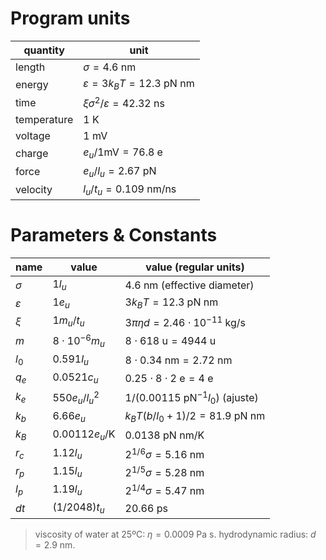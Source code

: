 # Program units

| quantity       | unit                                           |
|----------------|------------------------------------------------|
| length         | $\sigma=4.6\text{ nm}$                         |
| energy         | $\varepsilon=3k_BT=12.3\text{ pN nm}$          |
| time           | $\xi\sigma^2/\varepsilon=42.32\text{ ns}$      |
| temperature    | $1\text{ K}$                                   |
| voltage        | $1\text{ mV}$                                  |
| charge         | $e_u/1\text{mV}=76.8\text{ e}$                 |
| force          | $e_u/l_u=2.67\text{ pN}$                       |
| velocity       | $l_u/t_u=0.109\text{ nm/ns}$                   |

# Parameters & Constants

| name           | value                          | value (regular units)                          |
|----------------|--------------------------------|------------------------------------------------|
| $\sigma$       | $1l_u$                         | $4.6\text{ nm}$ (effective diameter)           |
| $\varepsilon$  | $1e_u$                         | $3k_BT=12.3\text{ pN nm}$                      |
| $\xi$          | $1m_u/t_u$                     | $3\pi\eta d=2.46\cdot10^{-11}\text{ kg/s}$     |
| $m$            | $8\cdot10^{-6}m_u$             | $8\cdot618\text{ u}=4944\text{ u}$             |
| $l_0$          | $0.591l_u$                     | $8\cdot0.34\text{ nm}=2.72\text{ nm}$          |
| $q_e$          | $0.0521c_u$                    | $0.25\cdot8\cdot2\text{ e}=4\text{ e}$         |
| $k_e$          | $550e_u/l_u^2$                 | $1/(0.00115\text{ pN}^{-1}l_0)$ (ajuste)       |
| $k_b$          | $6.66e_u$                      | $k_BT(b/l_0+1)/2=81.9\text{ pN nm}$            |
| $k_B$          | $0.00112e_u/\text{K}$          | $0.0138\text{ pN nm/K}$                        |
| $r_c$          | $1.12l_u$                      | $2^{1/6}\sigma=5.16\text{ nm}$                 |
| $r_p$          | $1.15l_u$                      | $2^{1/5}\sigma=5.28\text{ nm}$                 |
| $l_p$          | $1.19l_u$                      | $2^{1/4}\sigma=5.47\text{ nm}$                 |
| $dt$           | $(1/2048)t_u$                  | $20.66\text{ ps}$                              |

> viscosity of water at 25ºC: $\eta=0.0009\text{ Pa s}$. hydrodynamic radius: $d=2.9\text{ nm}$.
